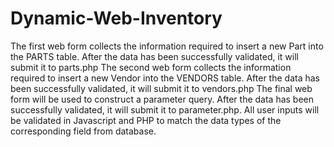 # Dynamic-Web-Inventory
The first web form collects the information required to insert a new Part into the PARTS table. After the data has been successfully validated, it will submit it to parts.php
The second web form collects the information required to insert a new Vendor into the VENDORS table. After the data has been successfully validated, it will submit it to vendors.php
The final web form will be used to construct a parameter query. After the data has been successfully validated, it will submit it to parameter.php.
All user inputs will be validated in Javascript and PHP to match the data types of the corresponding field from database.
